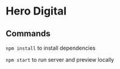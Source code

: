 # Hero Digital

## Commands

`npm install` to install dependencies

`npm start` to run server and preview locally